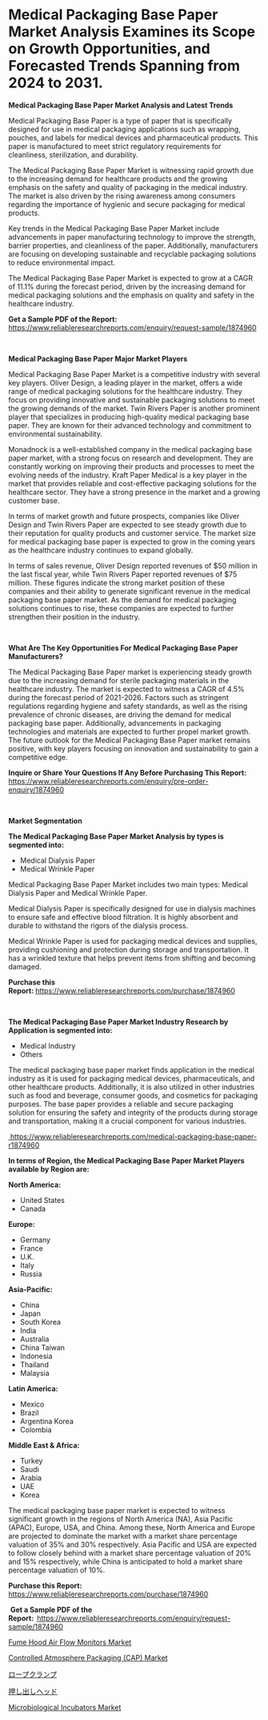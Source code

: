 <p><h1>Medical Packaging Base Paper Market Analysis Examines its Scope on Growth Opportunities, and Forecasted Trends Spanning from 2024 to 2031.</h1></p><p><strong>Medical Packaging Base Paper Market Analysis and Latest Trends</strong></p>
<p><p>Medical Packaging Base Paper is a type of paper that is specifically designed for use in medical packaging applications such as wrapping, pouches, and labels for medical devices and pharmaceutical products. This paper is manufactured to meet strict regulatory requirements for cleanliness, sterilization, and durability.</p><p>The Medical Packaging Base Paper Market is witnessing rapid growth due to the increasing demand for healthcare products and the growing emphasis on the safety and quality of packaging in the medical industry. The market is also driven by the rising awareness among consumers regarding the importance of hygienic and secure packaging for medical products.</p><p>Key trends in the Medical Packaging Base Paper Market include advancements in paper manufacturing technology to improve the strength, barrier properties, and cleanliness of the paper. Additionally, manufacturers are focusing on developing sustainable and recyclable packaging solutions to reduce environmental impact.</p><p>The Medical Packaging Base Paper Market is expected to grow at a CAGR of 11.1% during the forecast period, driven by the increasing demand for medical packaging solutions and the emphasis on quality and safety in the healthcare industry.</p></p>
<p><strong>Get a Sample PDF of the Report:&nbsp;</strong> <a href="https://www.reliableresearchreports.com/enquiry/request-sample/1874960">https://www.reliableresearchreports.com/enquiry/request-sample/1874960</a></p>
<p>&nbsp;</p>
<p><strong>Medical Packaging Base Paper Major Market Players</strong></p>
<p><p>Medical Packaging Base Paper Market is a competitive industry with several key players. Oliver Design, a leading player in the market, offers a wide range of medical packaging solutions for the healthcare industry. They focus on providing innovative and sustainable packaging solutions to meet the growing demands of the market. Twin Rivers Paper is another prominent player that specializes in producing high-quality medical packaging base paper. They are known for their advanced technology and commitment to environmental sustainability.</p><p>Monadnock is a well-established company in the medical packaging base paper market, with a strong focus on research and development. They are constantly working on improving their products and processes to meet the evolving needs of the industry. Kraft Paper Medical is a key player in the market that provides reliable and cost-effective packaging solutions for the healthcare sector. They have a strong presence in the market and a growing customer base.</p><p>In terms of market growth and future prospects, companies like Oliver Design and Twin Rivers Paper are expected to see steady growth due to their reputation for quality products and customer service. The market size for medical packaging base paper is expected to grow in the coming years as the healthcare industry continues to expand globally.</p><p>In terms of sales revenue, Oliver Design reported revenues of $50 million in the last fiscal year, while Twin Rivers Paper reported revenues of $75 million. These figures indicate the strong market position of these companies and their ability to generate significant revenue in the medical packaging base paper market. As the demand for medical packaging solutions continues to rise, these companies are expected to further strengthen their position in the industry.</p></p>
<p>&nbsp;</p>
<p><strong>What Are The Key Opportunities For Medical Packaging Base Paper Manufacturers?</strong></p>
<p><p>The Medical Packaging Base Paper market is experiencing steady growth due to the increasing demand for sterile packaging materials in the healthcare industry. The market is expected to witness a CAGR of 4.5% during the forecast period of 2021-2026. Factors such as stringent regulations regarding hygiene and safety standards, as well as the rising prevalence of chronic diseases, are driving the demand for medical packaging base paper. Additionally, advancements in packaging technologies and materials are expected to further propel market growth. The future outlook for the Medical Packaging Base Paper market remains positive, with key players focusing on innovation and sustainability to gain a competitive edge.</p></p>
<p><strong>Inquire or Share Your Questions If Any Before Purchasing This Report:</strong> <a href="https://www.reliableresearchreports.com/enquiry/pre-order-enquiry/1874960">https://www.reliableresearchreports.com/enquiry/pre-order-enquiry/1874960</a></p>
<p>&nbsp;</p>
<p><strong>Market Segmentation</strong></p>
<p><strong>The Medical Packaging Base Paper Market Analysis by types is segmented into:</strong></p>
<p><ul><li>Medical Dialysis Paper</li><li>Medical Wrinkle Paper</li></ul></p>
<p><p>Medical Packaging Base Paper Market includes two main types: Medical Dialysis Paper and Medical Wrinkle Paper. </p><p>Medical Dialysis Paper is specifically designed for use in dialysis machines to ensure safe and effective blood filtration. It is highly absorbent and durable to withstand the rigors of the dialysis process.</p><p>Medical Wrinkle Paper is used for packaging medical devices and supplies, providing cushioning and protection during storage and transportation. It has a wrinkled texture that helps prevent items from shifting and becoming damaged.</p></p>
<p><strong>Purchase this Report:&nbsp;</strong><a href="https://www.reliableresearchreports.com/purchase/1874960">https://www.reliableresearchreports.com/purchase/1874960</a></p>
<p>&nbsp;</p>
<p><strong>The Medical Packaging Base Paper Market Industry Research by Application is segmented into:</strong></p>
<p><ul><li>Medical Industry</li><li>Others</li></ul></p>
<p><p>The medical packaging base paper market finds application in the medical industry as it is used for packaging medical devices, pharmaceuticals, and other healthcare products. Additionally, it is also utilized in other industries such as food and beverage, consumer goods, and cosmetics for packaging purposes. The base paper provides a reliable and secure packaging solution for ensuring the safety and integrity of the products during storage and transportation, making it a crucial component for various industries.</p></p>
<p><a href="https://www.reliableresearchreports.com/medical-packaging-base-paper-r1874960">&nbsp;https://www.reliableresearchreports.com/medical-packaging-base-paper-r1874960</a></p>
<p><strong>In terms of Region, the Medical Packaging Base Paper Market Players available by Region are:</strong></p>
<p>
    <p> <strong> North America: </strong>
        <ul>
            <li>United States</li>
            <li>Canada</li>
        </ul>
        </p> 
    <p> <strong> Europe: </strong>
        <ul>
            <li>Germany</li>
            <li>France</li>
            <li>U.K.</li>
            <li>Italy</li>
            <li>Russia</li>
        </ul>
        </p> 
    <p> <strong> Asia-Pacific: </strong>
        <ul>
            <li>China</li>
            <li>Japan</li>
            <li>South Korea</li>
            <li>India</li>
            <li>Australia</li>
            <li>China Taiwan</li>
            <li>Indonesia</li>
            <li>Thailand</li>
            <li>Malaysia</li>
        </ul>
        </p> 
    <p> <strong> Latin America: </strong>
        <ul>
            <li>Mexico</li>
            <li>Brazil</li>
            <li>Argentina Korea</li>
            <li>Colombia</li>
        </ul>
        </p> 
    <p> <strong> Middle East & Africa: </strong>
        <ul>
            <li>Turkey</li>
            <li>Saudi</li>
            <li>Arabia</li>
            <li>UAE</li>
            <li>Korea</li>
        </ul>
    </p>
    </p>
<p><p>The medical packaging base paper market is expected to witness significant growth in the regions of North America (NA), Asia Pacific (APAC), Europe, USA, and China. Among these, North America and Europe are projected to dominate the market with a market share percentage valuation of 35% and 30% respectively. Asia Pacific and USA are expected to follow closely behind with a market share percentage valuation of 20% and 15% respectively, while China is anticipated to hold a market share percentage valuation of 10%.</p></p>
<p><strong>Purchase this Report: </strong><a href="https://www.reliableresearchreports.com/purchase/1874960">https://www.reliableresearchreports.com/purchase/1874960</a></p>
<p>&nbsp;<strong>Get a Sample PDF of the Report:&nbsp;&nbsp;</strong><a href="https://www.reliableresearchreports.com/enquiry/request-sample/1874960">https://www.reliableresearchreports.com/enquiry/request-sample/1874960</a></p>
<p><strong></strong></p>
<p><p><a href="https://www.linkedin.com/pulse/decoding-fume-hood-air-flow-monitors-market-metrics-share-qrnxe">Fume Hood Air Flow Monitors Market</a></p><p><a href="https://github.com/MyrticeDare2023/Market-Research-Report-List-1/blob/main/controlled-atmosphere-packaging-cap-market.md">Controlled Atmosphere Packaging (CAP) Market</a></p><p><a href="https://github.com/RodHoppe07/Market-Research-Report-List-1/blob/main/853675257999.md">ロープクランプ</a></p><p><a href="https://github.com/reliezer65/Market-Research-Report-List-1/blob/main/990670658000.md">押し出しヘッド</a></p><p><a href="https://www.linkedin.com/pulse/microbiological-incubatorsnbspmarket-focuses-market-share-9cuae">Microbiological Incubators Market</a></p></p>